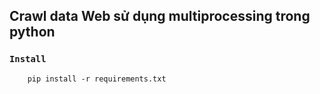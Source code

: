 ## Crawl data Web sử dụng multiprocessing trong python
### `Install`
```
    pip install -r requirements.txt
```